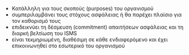 - Κατάλληλη για τους σκοπούς (purposes) του οργανισμού
-  συμπεριλαμβάνει τους στόχους ασφάλειας ή θα παρέχει πλαίσιο για τον καθορισμό τους
-  επιδεικνύει τη δέσμευση (commitment) απαιτήσεων ασφάλειας και τη διαρκή βελτίωση του ISMS
-  είναι τεκμηριωμένη, διαθέσιμη σε κάθε ενδιαφερόμενο και έχει επικοινωνηθεί στο εσωτερικό του οργανισμού
